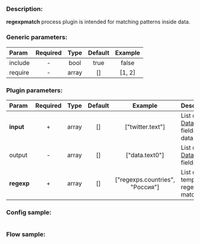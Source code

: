 ### Description:

**regexpmatch** process plugin is intended for matching patterns inside
data.


### Generic parameters:

| Param   | Required | Type  | Default | Example |
|:--------|:--------:|:-----:|:-------:|:-------:|
| include |    -     | bool  |  true   |  false  |
| require |    -     | array |   []    | [1, 2]  |


### Plugin parameters:

| Param      | Required | Type  | Default |             Example             | Description                                        |
|:-----------|:--------:|:-----:|:-------:|:-------------------------------:|:---------------------------------------------------|
| **input**  |    +     | array |   []    |        ["twitter.text"]         | List of [DataItem](https://github.com/livelace/gosquito/blob/master/docs/data.md) fields with data.                 |
| output     |    -     | array |   []    |         ["data.text0"]          | List of target [DataItem](https://github.com/livelace/gosquito/blob/master/docs/data.md) fields.                    |
| **regexp** |    +     | array |   []    | ["regexps.countries", "Россия"] | List of config templates/raw regexps for matching. |

### Config sample:

```toml

```

### Flow sample:

```yaml
```


